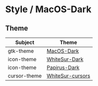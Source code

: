

# Style / MacOS-Dark



## Theme

| Subject | Theme |
| --- | --- |
| gtk-theme | [MacOS-Dark](https://github.com/B00merang-Project/macOS-Dark) |
| icon-theme | [WhiteSur-Dark](https://github.com/vinceliuice/WhiteSur-icon-theme) |
| icon-theme | [Papirus-Dark](https://github.com/PapirusDevelopmentTeam/papirus-icon-theme) |
| cursor-theme | [WhiteSur-cursors](https://github.com/vinceliuice/WhiteSur-cursors) |
